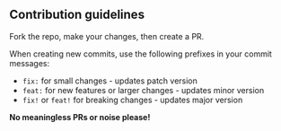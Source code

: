 ## Contribution guidelines

Fork the repo, make your changes, then create a PR.

When creating new commits, use the following prefixes in your commit messages:
* `fix:` for small changes - updates patch version
* `feat:` for new features or larger changes - updates minor version
* `fix!` or `feat!` for breaking changes - updates major version

__No meaningless PRs or noise please!__
